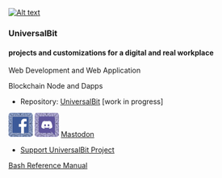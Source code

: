 
[![Alt text](https://github.com/universalbit-dev/papirus-icon-theme/blob/master/Papirus/64x64/places/folder-white-development.svg)](https://github.com/universalbit-dev/universalbit-dev)

### UniversalBit 

#### projects and customizations for a digital and real workplace

Web Development and Web Application

Blockchain Node and Dapps

- Repository: [UniversalBit](https://github.com/universalbit-dev) [work in progress]

[![Alt text](https://github.com/universalbit-dev/universalbit-dev/blob/main/img/facebook.png)](https://www.facebook.com/universalbit/)
[![Alt text](https://github.com/universalbit-dev/universalbit-dev/blob/main/img/discord.png)](https://discord.gg/gGkpMDfKW7)
[Mastodon](https://mastodon.social/invite/8wBQnvts)

- [Support UniversalBit Project](https://github.com/universalbit-dev/universalbit-dev/tree/main/support)





[Bash Reference Manual](https://www.gnu.org/software/bash/manual/html_node/index.html)

